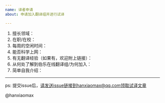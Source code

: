 ```yaml
---
name: 译者申请
about: 申请加入翻译组并进行试译

---
```


1. 擅长领域：
2. 在职/在校：
3. 每周的空闲时间：
4. 能否科学上网：
5. 有无翻译经验（如果有，欢迎附上链接）：
6. 从何处了解到伯乐在线翻译组/为何加入：
7. 简单自我介绍：



-----------

ps: 提交issue后，请发送issue链接到hanxiaomax@qq.com领取试译文章

@hanxiaomax
